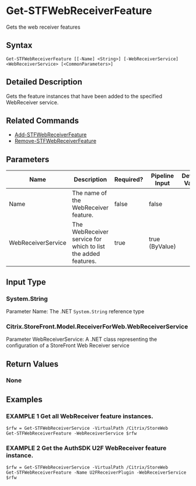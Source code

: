 ﻿# Get-STFWebReceiverFeature

Gets the web receiver features

## Syntax

```
Get-STFWebReceiverFeature [[-Name] <String>] [-WebReceiverService] <WebReceiverService> [<CommonParameters>]
```

## Detailed Description

Gets the feature instances that have been added to the specified WebReceiver service.

## Related Commands

* [Add-STFWebReceiverFeature](Add-STFWebReceiverFeature.md)
* [Remove-STFWebReceiverFeature](Remove-STFWebReceiverFeature.md)

## Parameters

| Name   | Description | Required? | Pipeline Input | Default Value |
| --- | --- | --- | --- | --- |
|Name|The name of the WebReceiver feature.|false|false| |
|WebReceiverService|The WebReceiver service for which to list the added features.|true|true (ByValue)| |

## Input Type

### System.String

Parameter Name: The .NET `System.String` reference type

### Citrix.StoreFront.Model.ReceiverForWeb.WebReceiverService

Parameter WebReceiverService: A .NET class representing the configuration of a StoreFront Web Receiver service

## Return Values

### None

## Examples

### EXAMPLE 1 Get all WebReceiver feature instances.

```
$rfw = Get-STFWebReceiverService -VirtualPath /Citrix/StoreWeb
Get-STFWebReceiverFeature -WebReceiverService $rfw
```



### EXAMPLE 2 Get the AuthSDK U2F WebReceiver feature instance.

```
$rfw = Get-STFWebReceiverService -VirtualPath /Citrix/StoreWeb
Get-STFWebReceiverFeature -Name U2FReceiverPlugin -WebReceiverService $rfw
```


